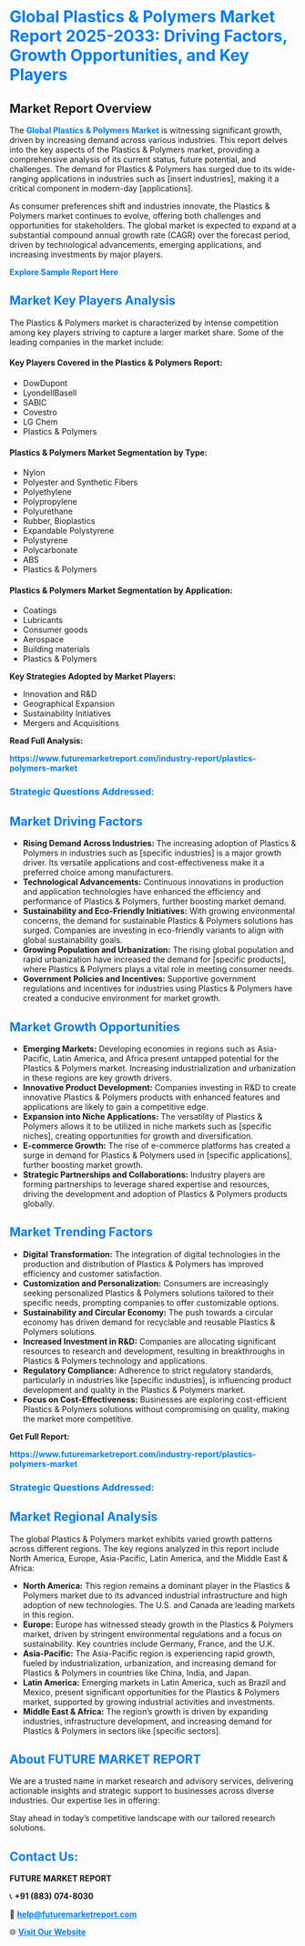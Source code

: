 <h1 style="color: #007BFF;">Global Plastics & Polymers Market Report 2025-2033: Driving Factors, Growth Opportunities, and Key Players</h1>

<section id="overview">
<h2>Market Report Overview</h2>
<p>The <a href="https://www.futuremarketreport.com/industry-report/plastics-polymers-market" style="color: #007BFF; text-decoration: none;"><strong>Global Plastics & Polymers Market</strong></a> is witnessing significant growth, driven by increasing demand across various industries. This report delves into the key aspects of the Plastics & Polymers market, providing a comprehensive analysis of its current status, future potential, and challenges. The demand for Plastics & Polymers has surged due to its wide-ranging applications in industries such as [insert industries], making it a critical component in modern-day [applications].</p>
<p>As consumer preferences shift and industries innovate, the Plastics & Polymers market continues to evolve, offering both challenges and opportunities for stakeholders. The global market is expected to expand at a substantial compound annual growth rate (CAGR) over the forecast period, driven by technological advancements, emerging applications, and increasing investments by major players.</p>
</section>

<section id="overview">
<p><a href="https://www.futuremarketreport.com/request-sample/reportId=100250" style="color: #007BFF; text-decoration: none;"><strong>Explore Sample Report Here</strong></a></p>
</section>

<section id="key-players">
<h2 style="color: #007BFF;">Market Key Players Analysis</h2>
<p>The Plastics & Polymers market is characterized by intense competition among key players striving to capture a larger market share. Some of the leading companies in the market include:</p>
<h4>Key Players Covered in the Plastics & Polymers Report:</h4>
<ul><li>DowDupont</li><li>LyondellBasell</li><li>SABIC</li><li>Covestro</li><li>LG Chem</li><li>Plastics &amp; Polymers</li></ul>
<h4>Plastics & Polymers Market Segmentation by Type:</h4>
<ul><li>Nylon</li><li>Polyester and Synthetic Fibers</li><li>Polyethylene</li><li>Polypropylene</li><li>Polyurethane</li><li>Rubber, Bioplastics</li><li>Expandable Polystyrene</li><li>Polystyrene</li><li>Polycarbonate</li><li>ABS</li><li>Plastics &amp; Polymers</li></ul>

<h4>Plastics & Polymers Market Segmentation by Application:</h4>
<ul><li>Coatings</li><li>Lubricants</li><li>Consumer goods</li><li>Aerospace</li><li>Building materials</li><li>Plastics &amp; Polymers</li></ul>
<p><strong>Key Strategies Adopted by Market Players:</strong></p>
<ul>
<li>Innovation and R&D</li>
<li>Geographical Expansion</li>
<li>Sustainability Initiatives</li>
<li>Mergers and Acquisitions</li>
</ul>
</section>

<section>
<p><strong>Read Full Analysis: </strong></p><a href="https://www.futuremarketreport.com/industry-report/plastics-polymers-market" style="color: #007BFF; text-decoration: none;"><strong>https://www.futuremarketreport.com/industry-report/plastics-polymers-market</strong></a>
<h3 style="color: #007BFF;">Strategic Questions Addressed:</h3>
</section>

<section id="driving-factors">
<h2 style="color: #007BFF;">Market Driving Factors</h2>
<ul>
<li><strong>Rising Demand Across Industries:</strong> The increasing adoption of Plastics & Polymers in industries such as [specific industries] is a major growth driver. Its versatile applications and cost-effectiveness make it a preferred choice among manufacturers.</li>
<li><strong>Technological Advancements:</strong> Continuous innovations in production and application technologies have enhanced the efficiency and performance of Plastics & Polymers, further boosting market demand.</li>
<li><strong>Sustainability and Eco-Friendly Initiatives:</strong> With growing environmental concerns, the demand for sustainable Plastics & Polymers solutions has surged. Companies are investing in eco-friendly variants to align with global sustainability goals.</li>
<li><strong>Growing Population and Urbanization:</strong> The rising global population and rapid urbanization have increased the demand for [specific products], where Plastics & Polymers plays a vital role in meeting consumer needs.</li>
<li><strong>Government Policies and Incentives:</strong> Supportive government regulations and incentives for industries using Plastics & Polymers have created a conducive environment for market growth.</li>
</ul>
</section>

<section id="growth-opportunities">
<h2 style="color: #007BFF;">Market Growth Opportunities</h2>
<ul>
<li><strong>Emerging Markets:</strong> Developing economies in regions such as Asia-Pacific, Latin America, and Africa present untapped potential for the Plastics & Polymers market. Increasing industrialization and urbanization in these regions are key growth drivers.</li>
<li><strong>Innovative Product Development:</strong> Companies investing in R&D to create innovative Plastics & Polymers products with enhanced features and applications are likely to gain a competitive edge.</li>
<li><strong>Expansion into Niche Applications:</strong> The versatility of Plastics & Polymers allows it to be utilized in niche markets such as [specific niches], creating opportunities for growth and diversification.</li>
<li><strong>E-commerce Growth:</strong> The rise of e-commerce platforms has created a surge in demand for Plastics & Polymers used in [specific applications], further boosting market growth.</li>
<li><strong>Strategic Partnerships and Collaborations:</strong> Industry players are forming partnerships to leverage shared expertise and resources, driving the development and adoption of Plastics & Polymers products globally.</li>
</ul>
</section>

<section id="trending-factors">
<h2 style="color: #007BFF;">Market Trending Factors</h2>
<ul>
<li><strong>Digital Transformation:</strong> The integration of digital technologies in the production and distribution of Plastics & Polymers has improved efficiency and customer satisfaction.</li>
<li><strong>Customization and Personalization:</strong> Consumers are increasingly seeking personalized Plastics & Polymers solutions tailored to their specific needs, prompting companies to offer customizable options.</li>
<li><strong>Sustainability and Circular Economy:</strong> The push towards a circular economy has driven demand for recyclable and reusable Plastics & Polymers solutions.</li>
<li><strong>Increased Investment in R&D:</strong> Companies are allocating significant resources to research and development, resulting in breakthroughs in Plastics & Polymers technology and applications.</li>
<li><strong>Regulatory Compliance:</strong> Adherence to strict regulatory standards, particularly in industries like [specific industries], is influencing product development and quality in the Plastics & Polymers market.</li>
<li><strong>Focus on Cost-Effectiveness:</strong> Businesses are exploring cost-efficient Plastics & Polymers solutions without compromising on quality, making the market more competitive.</li>
</ul>
</section>

<section>
<p><strong>Get Full Report: </strong></p><a href="https://www.futuremarketreport.com/industry-report/plastics-polymers-market" style="color: #007BFF; text-decoration: none;"><strong>https://www.futuremarketreport.com/industry-report/plastics-polymers-market</strong></a>
<h3 style="color: #007BFF;">Strategic Questions Addressed:</h3>
</section>


<section id="regional-analysis">
<h2 style="color: #007BFF;">Market Regional Analysis</h2>
<p>The global Plastics & Polymers market exhibits varied growth patterns across different regions. The key regions analyzed in this report include North America, Europe, Asia-Pacific, Latin America, and the Middle East & Africa:</p>
<ul>
<li><strong>North America:</strong> This region remains a dominant player in the Plastics & Polymers market due to its advanced industrial infrastructure and high adoption of new technologies. The U.S. and Canada are leading markets in this region.</li>
<li><strong>Europe:</strong> Europe has witnessed steady growth in the Plastics & Polymers market, driven by stringent environmental regulations and a focus on sustainability. Key countries include Germany, France, and the U.K.</li>
<li><strong>Asia-Pacific:</strong> The Asia-Pacific region is experiencing rapid growth, fueled by industrialization, urbanization, and increasing demand for Plastics & Polymers in countries like China, India, and Japan.</li>
<li><strong>Latin America:</strong> Emerging markets in Latin America, such as Brazil and Mexico, present significant opportunities for the Plastics & Polymers market, supported by growing industrial activities and investments.</li>
<li><strong>Middle East & Africa:</strong> The region’s growth is driven by expanding industries, infrastructure development, and increasing demand for Plastics & Polymers in sectors like [specific sectors].</li>
</ul>
</section>

<footer>
<h2 style="color: #007BFF;">About FUTURE MARKET REPORT</h2>
<p>We are a trusted name in market research and advisory services, delivering actionable insights and strategic support to businesses across diverse industries. Our expertise lies in offering:</p>

<p>Stay ahead in today’s competitive landscape with our tailored research solutions.</p>

<h2 style="color: #007BFF;">Contact Us:</h2>
<p><strong>FUTURE MARKET REPORT</strong></p>
<p>📞 <strong>+91 (883) 074-8030</strong></p>
<p>📧 <strong><a href="mailto:help@futuremarketreport.com" style="color: #007BFF;">help@futuremarketreport.com</a></strong></p>
<p>🌐 <strong><a href="https://www.futuremarketreport.com/" style="color: #007BFF;">Visit Our Website</a></strong></p>
</footer>